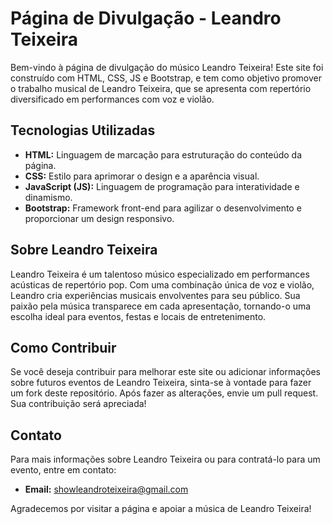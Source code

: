 # Página de Divulgação - Leandro Teixeira

Bem-vindo à página de divulgação do músico Leandro Teixeira! Este site foi construído com HTML, CSS, JS e Bootstrap, e tem como objetivo promover o trabalho musical de Leandro Teixeira, que se apresenta com repertório diversificado em  performances com voz e violão.

## Tecnologias Utilizadas

- **HTML:** Linguagem de marcação para estruturação do conteúdo da página.
- **CSS:** Estilo para aprimorar o design e a aparência visual.
- **JavaScript (JS):** Linguagem de programação para interatividade e dinamismo.
- **Bootstrap:** Framework front-end para agilizar o desenvolvimento e proporcionar um design responsivo.

## Sobre Leandro Teixeira

Leandro Teixeira é um talentoso músico especializado em performances acústicas de repertório pop. Com uma combinação única de voz e violão, Leandro cria experiências musicais envolventes para seu público. Sua paixão pela música transparece em cada apresentação, tornando-o uma escolha ideal para eventos, festas e locais de entretenimento.

## Como Contribuir

Se você deseja contribuir para melhorar este site ou adicionar informações sobre futuros eventos de Leandro Teixeira, sinta-se à vontade para fazer um fork deste repositório. Após fazer as alterações, envie um pull request. Sua contribuição será apreciada!

## Contato

Para mais informações sobre Leandro Teixeira ou para contratá-lo para um evento, entre em contato:

- **Email:** showleandroteixeira@gmail.com

Agradecemos por visitar a página e apoiar a música de Leandro Teixeira!
